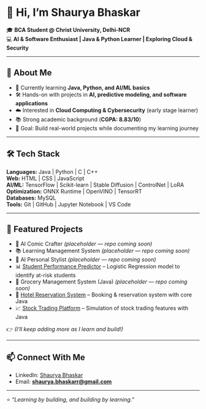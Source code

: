 # 👋 Hi, I’m Shaurya Bhaskar  

🎓 **BCA Student @ Christ University, Delhi-NCR**  
💻 **AI & Software Enthusiast | Java & Python Learner | Exploring Cloud & Security**  

---

## 🚀 About Me
- 🌱 Currently learning **Java, Python, and AI/ML basics**  
- 🛠 Hands-on with projects in **AI, predictive modeling, and software applications**  
- ☁️ Interested in **Cloud Computing & Cybersecurity** (early stage learner)  
- 📚 Strong academic background (**CGPA: 8.83/10**)  
- 🎯 Goal: Build real-world projects while documenting my learning journey  

---

## 🛠 Tech Stack
**Languages:** Java | Python | C | C++  
**Web:** HTML | CSS | JavaScript  
**AI/ML:** TensorFlow | Scikit-learn | Stable Diffusion | ControlNet | LoRA  
**Optimization:** ONNX Runtime | OpenVINO | TensorRT  
**Databases:** MySQL  
**Tools:** Git | GitHub | Jupyter Notebook | VS Code  

---

## 📌 Featured Projects
- 🎨 AI Comic Crafter *(placeholder — repo coming soon)*  
- 📚 Learning Management System *(placeholder — repo coming soon)*  
- 👕 AI Personal Stylist *(placeholder — repo coming soon)*  
- 📊 [Student Performance Predictor](https://github.com/shauryabhaskar/StudentGradeTracker.git) – Logistic Regression model to identify at-risk students  
- 🛒 Grocery Management System (Java) *(placeholder — repo coming soon)*  
- 🏨 [Hotel Reservation System](https://github.com/shauryabhaskar/HotelReservationSystem.git) – Booking & reservation system with core Java  
- 📈 [Stock Trading Platform](https://github.com/shauryabhaskar/StockTradingPlatform.git) – Simulation of stock trading features with Java  

👉 *(I’ll keep adding more as I learn and build!)*  

---

## 📫 Connect With Me
- LinkedIn: [Shaurya Bhaskar](http://www.linkedin.com/in/contactShauryaBhaskar)  
- Email: **shaurya.bhaskarr@gmail.com**  

---

⭐️ *“Learning by building, and building by learning.”*  
